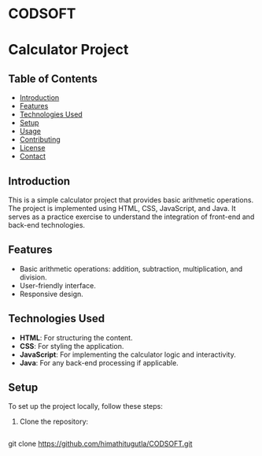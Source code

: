 # CODSOFT
# Calculator Project

## Table of Contents
- [Introduction](#introduction)
- [Features](#features)
- [Technologies Used](#technologies-used)
- [Setup](#setup)
- [Usage](#usage)
- [Contributing](#contributing)
- [License](#license)
- [Contact](#contact)

## Introduction
This is a simple calculator project that provides basic arithmetic operations. The project is implemented using HTML, CSS, JavaScript, and Java. It serves as a practice exercise to understand the integration of front-end and back-end technologies.

## Features
- Basic arithmetic operations: addition, subtraction, multiplication, and division.
- User-friendly interface.
- Responsive design.

## Technologies Used
- **HTML**: For structuring the content.
- **CSS**: For styling the application.
- **JavaScript**: For implementing the calculator logic and interactivity.
- **Java**: For any back-end processing if applicable.

## Setup
To set up the project locally, follow these steps:

1. Clone the repository:
   ```bash
git clone https://github.com/himathitugutla/CODSOFT.git
